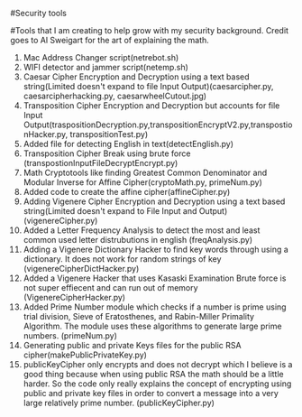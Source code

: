 #Security tools

#Tools that I am creating to help grow with my security background. Credit goes to Al Sweigart for the art of explaining the math. 

1. Mac Address Changer script(netrebot.sh)
2. WIFI detector and jammer script(netemp.sh)
3. Caesar Cipher Encryption and Decryption using a text based string(Limited doesn't expand to file Input Output)(caesarcipher.py, caesarcipherhacking.py, caesarwheelCutout.jpg)
4. Transposition Cipher Encryption and Decryption but accounts for file Input Output(traspositionDecryption.py,transpositionEncryptV2.py,transpostionHacker.py, transpositionTest.py)
5. Added file for detecting English in text(detectEnglish.py)
6. Transposition Cipher Break using brute force (transpostionInputFileDecryptEncrypt.py)
7. Math Cryptotools like finding Greatest Common Denominator and Modular Inverse for Affine Cipher(cryptoMath.py, primeNum.py)
8. Added code to create the affine cipher(affineCipher.py)
9. Adding Vigenere Cipher Encryption and Decryption using a text based string(Limited doesn't expand to File Input and Output)(vigenereCipher.py)
10. Added a Letter Frequency Analysis to detect the most and least common used letter distrubutions in english (freqAnalysis.py)
11. Adding a Vigenere Dictionary Hacker to find key words through using a dictionary. It does not work for random strings of key (vigenereCipherDictHacker.py)
12. Added a Vigenere Hacker that uses Kasaski Examination Brute force is not super effiecent and can run out of memory (VigenereCipherHacker.py)
13. Added Prime Number module which checks if a number is prime using trial division, Sieve of Eratosthenes, and Rabin-Miller Primality Algorithm. The module uses these algorithms to generate large prime numbers. (primeNum.py)
14. Generating public and private Keys files for the public RSA cipher(makePublicPrivateKey.py)
15. publicKeyCipher only encrypts and does not decrypt which I believe is a good thing because when using public RSA the math should be a little harder. So the code only really explains the concept of encrypting using public and private key files in order to convert a message into a very large relatively prime number. (publicKeyCipher.py)
